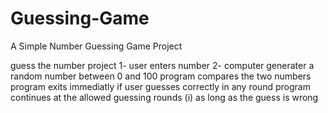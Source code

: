 # Guessing-Game
A Simple Number Guessing Game Project

guess the number project
1- user enters number
2- computer generater a random number between 0 and 100
program compares the two numbers
program exits immediatly if user guesses correctly in any round
program continues at the allowed guessing rounds (i) as long as the guess is wrong
